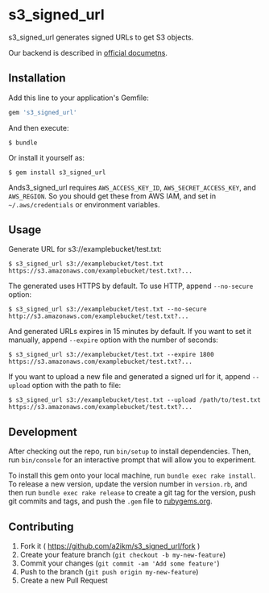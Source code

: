 # s3_signed_url

s3_signed_url generates signed URLs to get S3 objects.

Our backend is described in [official documetns](http://docs.aws.amazon.com/AmazonS3/latest/API/sigv4-query-string-auth.html).

## Installation

Add this line to your application's Gemfile:

```ruby
gem 's3_signed_url'
```

And then execute:

    $ bundle

Or install it yourself as:

    $ gem install s3_signed_url

Ands3_signed_url requires `AWS_ACCESS_KEY_ID`, `AWS_SECRET_ACCESS_KEY`, and `AWS_REGION`.
So you should get these from AWS IAM, and set in `~/.aws/credentials` or environment variables.

## Usage


Generate URL for s3://examplebucket/test.txt:

    $ s3_signed_url s3://examplebucket/test.txt
    https://s3.amazonaws.com/examplebucket/test.txt?...

The generated uses HTTPS by default. To use HTTP, append `--no-secure` option:

    $ s3_signed_url s3://examplebucket/test.txt --no-secure
    http://s3.amazonaws.com/examplebucket/test.txt?...

And generated URLs expires in 15 minutes by default. If you want to set it manually, append `--expire` option with the number of seconds:

    $ s3_signed_url s3://examplebucket/test.txt --expire 1800
    https://s3.amazonaws.com/examplebucket/test.txt?...

If you want to upload a new file and generated a signed url for it, append `--upload` option with the path to file:

    $ s3_signed_url s3://examplebucket/test.txt --upload /path/to/test.txt
    https://s3.amazonaws.com/examplebucket/test.txt?...

## Development

After checking out the repo, run `bin/setup` to install dependencies. Then, run `bin/console` for an interactive prompt that will allow you to experiment.

To install this gem onto your local machine, run `bundle exec rake install`. To release a new version, update the version number in `version.rb`, and then run `bundle exec rake release` to create a git tag for the version, push git commits and tags, and push the `.gem` file to [rubygems.org](https://rubygems.org).

## Contributing

1. Fork it ( https://github.com/a2ikm/s3_signed_url/fork )
2. Create your feature branch (`git checkout -b my-new-feature`)
3. Commit your changes (`git commit -am 'Add some feature'`)
4. Push to the branch (`git push origin my-new-feature`)
5. Create a new Pull Request
